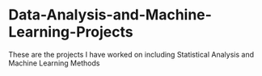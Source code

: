 # Data-Analysis-and-Machine-Learning-Projects
These are the projects I have worked on including Statistical Analysis and Machine Learning Methods
